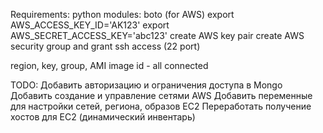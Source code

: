 Requirements:
python modules: boto (for AWS)
export AWS_ACCESS_KEY_ID='AK123'
export AWS_SECRET_ACCESS_KEY='abc123'
create AWS key pair
create AWS security group and grant ssh access (22 port)

region, key, group, AMI image id - all connected


TODO:
Добавить авторизацию и ограничения доступа в Mongo
Добавить создание и управление сетями AWS
Добавить переменные для настройки сетей, региона, образов EC2
Переработать получение хостов для EC2 (динамический инвентарь)
